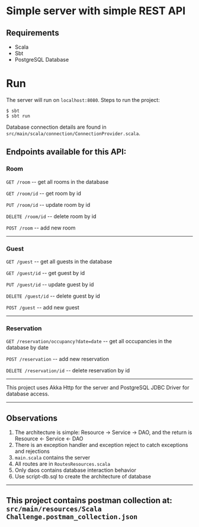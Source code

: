 # Simple server with simple REST API

## Requirements

- Scala
- Sbt
- PostgreSQL Database

# Run

The server will run on `localhost:8080`.
Steps to run the project:

```
$ sbt
$ sbt run
```

Database connection details are found in `src/main/scala/connection/ConnectionProvider.scala`.

## Endpoints available for this API:

### Room

`GET /room` -- get all rooms in the database

`GET /room/id` -- get room by id

`PUT /room/id` -- update room by id

`DELETE /room/id` -- delete room by id

`POST /room` -- add new room

---

### Guest

`GET /guest` -- get all guests in the database

`GET /guest/id` -- get guest by id

`PUT /guest/id` -- update guest by id

`DELETE /guest/id` -- delete guest by id

`POST /guest` -- add new guest

---

### Reservation

`GET /reservation/occupancy?date=date` -- get all occupancies in the database by date

`POST /reservation` -- add new reservation

`DELETE /reservation/id` -- delete reservation by id

---

This project uses Akka Http for the server and PostgreSQL JDBC Driver for database access.

---

## Observations

1. The architecture is simple: Resource -> Service -> DAO, and the return is Resource <- Service <- DAO
2. There is an exception handler and exception reject to catch exceptions and rejections
3. `main.scala` contains the server
4. All routes are in `RoutesResources.scala`
5. Only daos contains database interaction behavior
6. Use script-db.sql to create the architecture of database

---

## This project contains postman collection at: `src/main/resources/Scala Challenge.postman_collection.json`